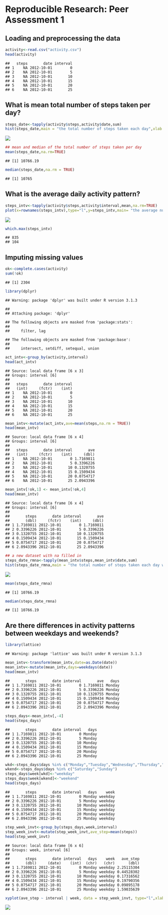 # Reproducible Research: Peer Assessment 1


## Loading and preprocessing the data

```r
activity<-read.csv("activity.csv")
head(activity)
```

```
##   steps       date interval
## 1    NA 2012-10-01        0
## 2    NA 2012-10-01        5
## 3    NA 2012-10-01       10
## 4    NA 2012-10-01       15
## 5    NA 2012-10-01       20
## 6    NA 2012-10-01       25
```
## What is mean total number of steps taken per day?

```r
steps_date<-tapply(activity$steps,activity$date,sum)
hist(steps_date,main = "the total number of steps taken each day",xlab = "steps")
```

![](PA1_template_files/figure-html/totalnum-1.png)<!-- -->

```r
## mean and median of the total number of steps taken per day
mean(steps_date,na.rm=TRUE)
```

```
## [1] 10766.19
```

```r
median(steps_date,na.rm = TRUE)
```

```
## [1] 10765
```
## What is the average daily activity pattern?

```r
steps_intv<-tapply(activity$steps,activity$interval,mean,na.rm=TRUE)
plot(x=rownames(steps_intv),type="l",y=steps_intv,main= "the average number of steps each 5-minute interval",xlab="time",ylab="averaged_steps")
```

![](PA1_template_files/figure-html/average-1.png)<!-- -->

```r
which.max(steps_intv)
```

```
## 835 
## 104
```
## Imputing missing values

```r
ok<-complete.cases(activity)
sum(!ok)
```

```
## [1] 2304
```

```r
library(dplyr)
```

```
## Warning: package 'dplyr' was built under R version 3.1.3
```

```
## 
## Attaching package: 'dplyr'
```

```
## The following objects are masked from 'package:stats':
## 
##     filter, lag
```

```
## The following objects are masked from 'package:base':
## 
##     intersect, setdiff, setequal, union
```

```r
act_intv<-group_by(activity,interval)
head(act_intv)
```

```
## Source: local data frame [6 x 3]
## Groups: interval [6]
## 
##   steps       date interval
##   (int)     (fctr)    (int)
## 1    NA 2012-10-01        0
## 2    NA 2012-10-01        5
## 3    NA 2012-10-01       10
## 4    NA 2012-10-01       15
## 5    NA 2012-10-01       20
## 6    NA 2012-10-01       25
```

```r
mean_intv<-mutate(act_intv,ave=mean(steps,na.rm = TRUE))
head(mean_intv)
```

```
## Source: local data frame [6 x 4]
## Groups: interval [6]
## 
##   steps       date interval       ave
##   (int)     (fctr)    (int)     (dbl)
## 1    NA 2012-10-01        0 1.7169811
## 2    NA 2012-10-01        5 0.3396226
## 3    NA 2012-10-01       10 0.1320755
## 4    NA 2012-10-01       15 0.1509434
## 5    NA 2012-10-01       20 0.0754717
## 6    NA 2012-10-01       25 2.0943396
```

```r
mean_intv[!ok,1] <- mean_intv[!ok,4]
head(mean_intv)
```

```
## Source: local data frame [6 x 4]
## Groups: interval [6]
## 
##       steps       date interval       ave
##       (dbl)     (fctr)    (int)     (dbl)
## 1 1.7169811 2012-10-01        0 1.7169811
## 2 0.3396226 2012-10-01        5 0.3396226
## 3 0.1320755 2012-10-01       10 0.1320755
## 4 0.1509434 2012-10-01       15 0.1509434
## 5 0.0754717 2012-10-01       20 0.0754717
## 6 2.0943396 2012-10-01       25 2.0943396
```

```r
## a new dataset with na filled in
steps_date_rmna<-tapply(mean_intv$steps,mean_intv$date,sum)
hist(steps_date_rmna,main = "the total number of steps taken each day with NA filled in",xlab = "steps")
```

![](PA1_template_files/figure-html/complete-1.png)<!-- -->

```r
mean(steps_date_rmna)
```

```
## [1] 10766.19
```

```r
median(steps_date_rmna)
```

```
## [1] 10766.19
```
## Are there differences in activity patterns between weekdays and weekends?

```r
library(lattice)
```

```
## Warning: package 'lattice' was built under R version 3.1.3
```

```r
mean_intv<-transform(mean_intv,date=as.Date(date))
mean_intv<-mutate(mean_intv,days=weekdays(date))
head(mean_intv)
```

```
##       steps       date interval       ave   days
## 1 1.7169811 2012-10-01        0 1.7169811 Monday
## 2 0.3396226 2012-10-01        5 0.3396226 Monday
## 3 0.1320755 2012-10-01       10 0.1320755 Monday
## 4 0.1509434 2012-10-01       15 0.1509434 Monday
## 5 0.0754717 2012-10-01       20 0.0754717 Monday
## 6 2.0943396 2012-10-01       25 2.0943396 Monday
```

```r
steps_days<-mean_intv[,-4]
head(steps_days)
```

```
##       steps       date interval   days
## 1 1.7169811 2012-10-01        0 Monday
## 2 0.3396226 2012-10-01        5 Monday
## 3 0.1320755 2012-10-01       10 Monday
## 4 0.1509434 2012-10-01       15 Monday
## 5 0.0754717 2012-10-01       20 Monday
## 6 2.0943396 2012-10-01       25 Monday
```

```r
wkd<-steps_days$days %in% c("Monday","Tuesday","Wednesday","Thursday","Friday")
wkend<-steps_days$days %in% c("Saturday","Sunday")
steps_days$week[wkd]<-"weekday"
steps_days$week[wkend]<-"weekend"
head(steps_days)
```

```
##       steps       date interval   days    week
## 1 1.7169811 2012-10-01        0 Monday weekday
## 2 0.3396226 2012-10-01        5 Monday weekday
## 3 0.1320755 2012-10-01       10 Monday weekday
## 4 0.1509434 2012-10-01       15 Monday weekday
## 5 0.0754717 2012-10-01       20 Monday weekday
## 6 2.0943396 2012-10-01       25 Monday weekday
```

```r
step_week_invt<-group_by(steps_days,week,interval)
step_week_invt<-mutate(step_week_invt,ave_step=mean(steps))
head(step_week_invt)
```

```
## Source: local data frame [6 x 6]
## Groups: week, interval [6]
## 
##       steps       date interval   days    week   ave_step
##       (dbl)     (date)    (int)  (chr)   (chr)      (dbl)
## 1 1.7169811 2012-10-01        0 Monday weekday 2.25115304
## 2 0.3396226 2012-10-01        5 Monday weekday 0.44528302
## 3 0.1320755 2012-10-01       10 Monday weekday 0.17316562
## 4 0.1509434 2012-10-01       15 Monday weekday 0.19790356
## 5 0.0754717 2012-10-01       20 Monday weekday 0.09895178
## 6 2.0943396 2012-10-01       25 Monday weekday 1.59035639
```

```r
xyplot(ave_step ~ interval | week, data = step_week_invt, type="l",xlab = "interval", ylab = "average steps",layout = c(1,2))
```

![](PA1_template_files/figure-html/weekday_weekend-1.png)<!-- -->

